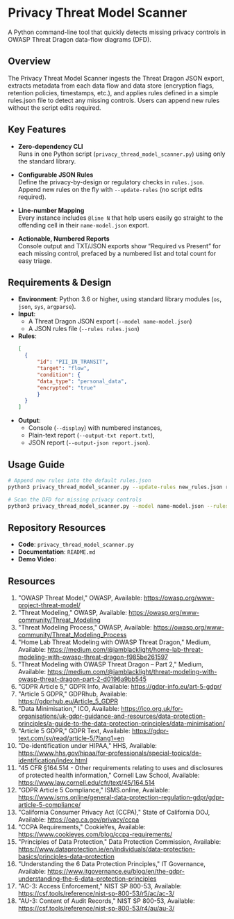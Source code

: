 # Privacy Threat Model Scanner

A Python command-line tool that quickly detects missing privacy controls in OWASP Threat Dragon data-flow diagrams (DFD).

## Overview

The Privacy Threat Model Scanner ingests the Threat Dragon JSON export, extracts metadata from each data flow and data store (encryption flags, retention policies, timestamps, etc.), and applies rules defined in a simple rules.json file to detect any missing controls. Users can append new rules without the script edits required.

## Key Features

- **Zero-dependency CLI**  
  Runs in one Python script (`privacy_thread_model_scanner.py`) using only the standard library.

- **Configurable JSON Rules**  
  Define the privacy-by-design or regulatory checks in `rules.json`. Append new rules on the fly with `--update-rules` (no script edits required).  

- **Line-number Mapping**  
  Every instance includes `@line N` that help users easily go straight to the offending cell in their `name-model.json` export.

- **Actionable, Numbered Reports**  
  Console output and TXT/JSON exports show “Required vs Present” for each missing control, prefaced by a numbered list and total count for easy triage.

## Requirements & Design

- **Environment**:  Python 3.6 or higher, using standard library modules (`os`, `json`, `sys`, `argparse`).
- **Input**:  
  - A Threat Dragon JSON export (`--model name-model.json`)  
  - A JSON rules file (`--rules rules.json`)  
- **Rules**:  
  ```json
  [
    {
        "id": "PII_IN_TRANSIT",
        "target": "flow",
        "condition": {
        "data_type": "personal_data",
        "encrypted": "true"
        }
    }
  ]
  ```
- **Output**:
  - Console (`--display`) with numbered instances,
  - Plain-text report (`--output-txt report.txt`),
  - JSON report (`--output-json report.json`).

## Usage Guide
```bash
# Append new rules into the default rules.json
python3 privacy_thread_model_scanner.py --update-rules new_rules.json rules.json

# Scan the DFD for missing privacy controls
python3 privacy_thread_model_scanner.py --model name-model.json --rules rules.json --display --output-txt report.txt --output-json report.json
```
## Repository Resources

* **Code**: `privacy_thread_model_scanner.py`
* **Documentation**: `README.md`
* **Demo Video**: 

## Resources

1.	"OWASP Threat Model," OWASP, Available:
https://owasp.org/www-project-threat-model/
2.	"Threat Modeling," OWASP, Available:
https://owasp.org/www-community/Threat_Modeling
3.	"Threat Modeling Process," OWASP, Available:
https://owasp.org/www-community/Threat_Modeling_Process
4.	"Home Lab Threat Modeling with OWASP Threat Dragon," Medium, Available:
https://medium.com/@iamblacklight/home-lab-threat-modeling-with-owasp-threat-dragon-f985be261597
5.	"Threat Modeling with OWASP Threat Dragon – Part 2," Medium, Available:
https://medium.com/@iamblacklight/threat-modeling-with-owasp-threat-dragon-part-2-d0196a9bb545
6.	"GDPR Article 5," GDPR Info, Available:
https://gdpr-info.eu/art-5-gdpr/
7.	"Article 5 GDPR," GDPRhub, Available:
https://gdprhub.eu/Article_5_GDPR
8.	"Data Minimisation," ICO, Available:
https://ico.org.uk/for-organisations/uk-gdpr-guidance-and-resources/data-protection-principles/a-guide-to-the-data-protection-principles/data-minimisation/
9.	"Article 5 GDPR," GDPR Text, Available:
https://gdpr-text.com/sv/read/article-5/?lang1=en
10.	"De-identification under HIPAA," HHS, Available:
https://www.hhs.gov/hipaa/for-professionals/special-topics/de-identification/index.html
11.	"45 CFR §164.514 - Other requirements relating to uses and disclosures of protected health information," Cornell Law School, Available:
https://www.law.cornell.edu/cfr/text/45/164.514
12.	"GDPR Article 5 Compliance," ISMS.online, Available:
https://www.isms.online/general-data-protection-regulation-gdpr/gdpr-article-5-compliance/
13.	"California Consumer Privacy Act (CCPA)," State of California DOJ, Available:
https://oag.ca.gov/privacy/ccpa
14.	"CCPA Requirements," CookieYes, Available:
https://www.cookieyes.com/blog/ccpa-requirements/
15.	"Principles of Data Protection," Data Protection Commission, Available:
https://www.dataprotection.ie/en/individuals/data-protection-basics/principles-data-protection
16.	"Understanding the 6 Data Protection Principles," IT Governance, Available:
https://www.itgovernance.eu/blog/en/the-gdpr-understanding-the-6-data-protection-principles
17.	"AC-3: Access Enforcement," NIST SP 800-53, Available:
https://csf.tools/reference/nist-sp-800-53/r5/ac/ac-3/
18.	"AU-3: Content of Audit Records," NIST SP 800-53, Available:
https://csf.tools/reference/nist-sp-800-53/r4/au/au-3/